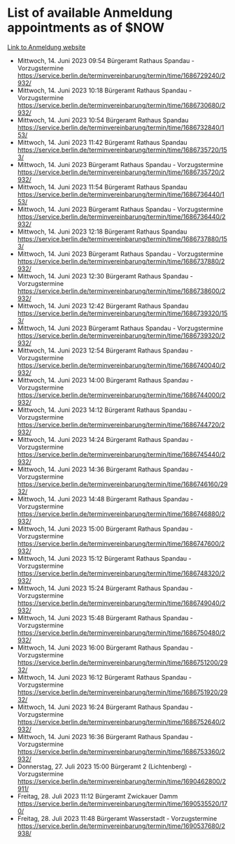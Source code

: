 # List of available Anmeldung appointments as of $NOW
[Link to Anmeldung website](https://service.berlin.de/terminvereinbarung/termin/tag.php?termin=1&anliegen[]=120686&dienstleisterlist=122210,122217,327316,122219,327312,122227,327314,122231,327346,122243,327348,122254,122252,329742,122260,329745,122262,329748,122271,327278,122273,327274,122277,327276,330436,122280,327294,122282,327290,122284,327292,122291,327270,122285,327266,122286,327264,122296,327268,150230,329760,122297,327286,122294,327284,122312,329763,122314,329775,122304,327330,122311,327334,122309,327332,317869,122281,327352,122279,329772,122283,122276,327324,122274,327326,122267,329766,122246,327318,122251,327320,122257,327322,122208,327298,122226,327300&herkunft=http%3A%2F%2Fservice.berlin.de%2Fdienstleistung%2F120686%2F)
- Mittwoch, 14. Juni 2023 09:54 Bürgeramt Rathaus Spandau - Vorzugstermine https://service.berlin.de/terminvereinbarung/termin/time/1686729240/2932/
- Mittwoch, 14. Juni 2023 10:18 Bürgeramt Rathaus Spandau - Vorzugstermine https://service.berlin.de/terminvereinbarung/termin/time/1686730680/2932/
- Mittwoch, 14. Juni 2023 10:54 Bürgeramt Rathaus Spandau https://service.berlin.de/terminvereinbarung/termin/time/1686732840/153/
- Mittwoch, 14. Juni 2023 11:42 Bürgeramt Rathaus Spandau https://service.berlin.de/terminvereinbarung/termin/time/1686735720/153/
- Mittwoch, 14. Juni 2023  Bürgeramt Rathaus Spandau - Vorzugstermine https://service.berlin.de/terminvereinbarung/termin/time/1686735720/2932/
- Mittwoch, 14. Juni 2023 11:54 Bürgeramt Rathaus Spandau https://service.berlin.de/terminvereinbarung/termin/time/1686736440/153/
- Mittwoch, 14. Juni 2023  Bürgeramt Rathaus Spandau - Vorzugstermine https://service.berlin.de/terminvereinbarung/termin/time/1686736440/2932/
- Mittwoch, 14. Juni 2023 12:18 Bürgeramt Rathaus Spandau https://service.berlin.de/terminvereinbarung/termin/time/1686737880/153/
- Mittwoch, 14. Juni 2023  Bürgeramt Rathaus Spandau - Vorzugstermine https://service.berlin.de/terminvereinbarung/termin/time/1686737880/2932/
- Mittwoch, 14. Juni 2023 12:30 Bürgeramt Rathaus Spandau - Vorzugstermine https://service.berlin.de/terminvereinbarung/termin/time/1686738600/2932/
- Mittwoch, 14. Juni 2023 12:42 Bürgeramt Rathaus Spandau https://service.berlin.de/terminvereinbarung/termin/time/1686739320/153/
- Mittwoch, 14. Juni 2023  Bürgeramt Rathaus Spandau - Vorzugstermine https://service.berlin.de/terminvereinbarung/termin/time/1686739320/2932/
- Mittwoch, 14. Juni 2023 12:54 Bürgeramt Rathaus Spandau - Vorzugstermine https://service.berlin.de/terminvereinbarung/termin/time/1686740040/2932/
- Mittwoch, 14. Juni 2023 14:00 Bürgeramt Rathaus Spandau - Vorzugstermine https://service.berlin.de/terminvereinbarung/termin/time/1686744000/2932/
- Mittwoch, 14. Juni 2023 14:12 Bürgeramt Rathaus Spandau - Vorzugstermine https://service.berlin.de/terminvereinbarung/termin/time/1686744720/2932/
- Mittwoch, 14. Juni 2023 14:24 Bürgeramt Rathaus Spandau - Vorzugstermine https://service.berlin.de/terminvereinbarung/termin/time/1686745440/2932/
- Mittwoch, 14. Juni 2023 14:36 Bürgeramt Rathaus Spandau - Vorzugstermine https://service.berlin.de/terminvereinbarung/termin/time/1686746160/2932/
- Mittwoch, 14. Juni 2023 14:48 Bürgeramt Rathaus Spandau - Vorzugstermine https://service.berlin.de/terminvereinbarung/termin/time/1686746880/2932/
- Mittwoch, 14. Juni 2023 15:00 Bürgeramt Rathaus Spandau - Vorzugstermine https://service.berlin.de/terminvereinbarung/termin/time/1686747600/2932/
- Mittwoch, 14. Juni 2023 15:12 Bürgeramt Rathaus Spandau - Vorzugstermine https://service.berlin.de/terminvereinbarung/termin/time/1686748320/2932/
- Mittwoch, 14. Juni 2023 15:24 Bürgeramt Rathaus Spandau - Vorzugstermine https://service.berlin.de/terminvereinbarung/termin/time/1686749040/2932/
- Mittwoch, 14. Juni 2023 15:48 Bürgeramt Rathaus Spandau - Vorzugstermine https://service.berlin.de/terminvereinbarung/termin/time/1686750480/2932/
- Mittwoch, 14. Juni 2023 16:00 Bürgeramt Rathaus Spandau - Vorzugstermine https://service.berlin.de/terminvereinbarung/termin/time/1686751200/2932/
- Mittwoch, 14. Juni 2023 16:12 Bürgeramt Rathaus Spandau - Vorzugstermine https://service.berlin.de/terminvereinbarung/termin/time/1686751920/2932/
- Mittwoch, 14. Juni 2023 16:24 Bürgeramt Rathaus Spandau - Vorzugstermine https://service.berlin.de/terminvereinbarung/termin/time/1686752640/2932/
- Mittwoch, 14. Juni 2023 16:36 Bürgeramt Rathaus Spandau - Vorzugstermine https://service.berlin.de/terminvereinbarung/termin/time/1686753360/2932/
- Donnerstag, 27. Juli 2023 15:00 Bürgeramt 2 (Lichtenberg) - Vorzugstermine https://service.berlin.de/terminvereinbarung/termin/time/1690462800/2911/
- Freitag, 28. Juli 2023 11:12 Bürgeramt Zwickauer Damm https://service.berlin.de/terminvereinbarung/termin/time/1690535520/170/
- Freitag, 28. Juli 2023 11:48 Bürgeramt Wasserstadt - Vorzugstermine https://service.berlin.de/terminvereinbarung/termin/time/1690537680/2938/
